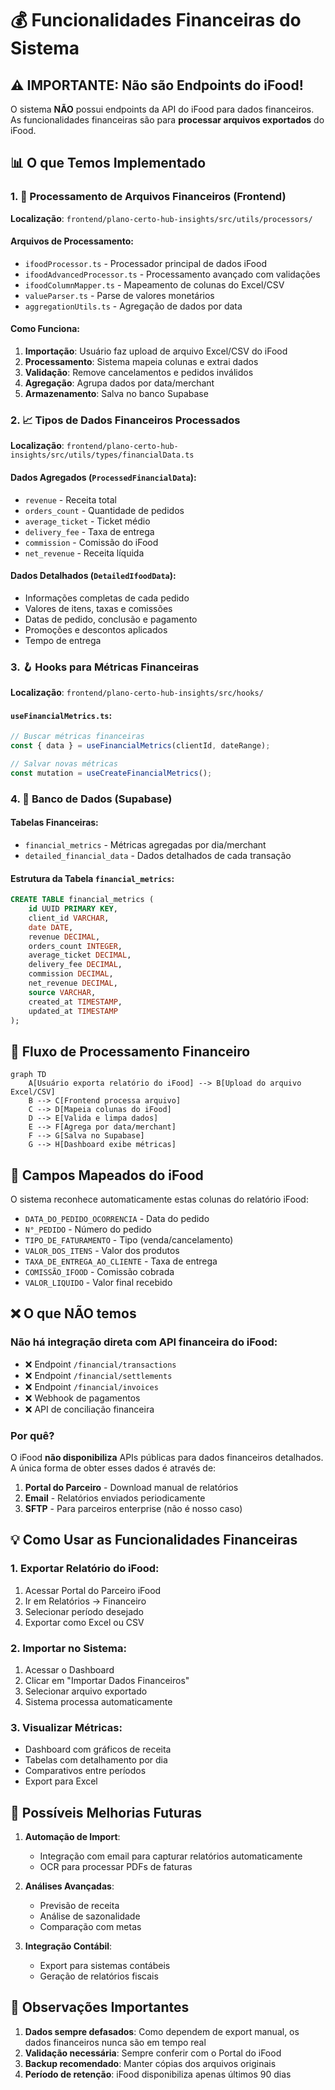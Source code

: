 # 💰 Funcionalidades Financeiras do Sistema

## ⚠️ IMPORTANTE: Não são Endpoints do iFood!

O sistema **NÃO** possui endpoints da API do iFood para dados financeiros.
As funcionalidades financeiras são para **processar arquivos exportados** do iFood.

## 📊 O que Temos Implementado

### 1. 📁 Processamento de Arquivos Financeiros (Frontend)
**Localização**: `frontend/plano-certo-hub-insights/src/utils/processors/`

#### Arquivos de Processamento:
- `ifoodProcessor.ts` - Processador principal de dados iFood
- `ifoodAdvancedProcessor.ts` - Processamento avançado com validações
- `ifoodColumnMapper.ts` - Mapeamento de colunas do Excel/CSV
- `valueParser.ts` - Parse de valores monetários
- `aggregationUtils.ts` - Agregação de dados por data

#### Como Funciona:
1. **Importação**: Usuário faz upload de arquivo Excel/CSV do iFood
2. **Processamento**: Sistema mapeia colunas e extrai dados
3. **Validação**: Remove cancelamentos e pedidos inválidos
4. **Agregação**: Agrupa dados por data/merchant
5. **Armazenamento**: Salva no banco Supabase

### 2. 📈 Tipos de Dados Financeiros Processados
**Localização**: `frontend/plano-certo-hub-insights/src/utils/types/financialData.ts`

#### Dados Agregados (`ProcessedFinancialData`):
- `revenue` - Receita total
- `orders_count` - Quantidade de pedidos
- `average_ticket` - Ticket médio
- `delivery_fee` - Taxa de entrega
- `commission` - Comissão do iFood
- `net_revenue` - Receita líquida

#### Dados Detalhados (`DetailedIfoodData`):
- Informações completas de cada pedido
- Valores de itens, taxas e comissões
- Datas de pedido, conclusão e pagamento
- Promoções e descontos aplicados
- Tempo de entrega

### 3. 🪝 Hooks para Métricas Financeiras
**Localização**: `frontend/plano-certo-hub-insights/src/hooks/`

#### `useFinancialMetrics.ts`:
```typescript
// Buscar métricas financeiras
const { data } = useFinancialMetrics(clientId, dateRange);

// Salvar novas métricas
const mutation = useCreateFinancialMetrics();
```

### 4. 💾 Banco de Dados (Supabase)

#### Tabelas Financeiras:
- `financial_metrics` - Métricas agregadas por dia/merchant
- `detailed_financial_data` - Dados detalhados de cada transação

#### Estrutura da Tabela `financial_metrics`:
```sql
CREATE TABLE financial_metrics (
    id UUID PRIMARY KEY,
    client_id VARCHAR,
    date DATE,
    revenue DECIMAL,
    orders_count INTEGER,
    average_ticket DECIMAL,
    delivery_fee DECIMAL,
    commission DECIMAL,
    net_revenue DECIMAL,
    source VARCHAR,
    created_at TIMESTAMP,
    updated_at TIMESTAMP
);
```

## 🔄 Fluxo de Processamento Financeiro

```mermaid
graph TD
    A[Usuário exporta relatório do iFood] --> B[Upload do arquivo Excel/CSV]
    B --> C[Frontend processa arquivo]
    C --> D[Mapeia colunas do iFood]
    D --> E[Valida e limpa dados]
    E --> F[Agrega por data/merchant]
    F --> G[Salva no Supabase]
    G --> H[Dashboard exibe métricas]
```

## 📝 Campos Mapeados do iFood

O sistema reconhece automaticamente estas colunas do relatório iFood:
- `DATA_DO_PEDIDO_OCORRENCIA` - Data do pedido
- `N°_PEDIDO` - Número do pedido
- `TIPO_DE_FATURAMENTO` - Tipo (venda/cancelamento)
- `VALOR_DOS_ITENS` - Valor dos produtos
- `TAXA_DE_ENTREGA_AO_CLIENTE` - Taxa de entrega
- `COMISSÃO_IFOOD` - Comissão cobrada
- `VALOR_LIQUIDO` - Valor final recebido

## ❌ O que NÃO temos

### Não há integração direta com API financeira do iFood:
- ❌ Endpoint `/financial/transactions`
- ❌ Endpoint `/financial/settlements`
- ❌ Endpoint `/financial/invoices`
- ❌ Webhook de pagamentos
- ❌ API de conciliação financeira

### Por quê?
O iFood **não disponibiliza** APIs públicas para dados financeiros detalhados.
A única forma de obter esses dados é através de:
1. **Portal do Parceiro** - Download manual de relatórios
2. **Email** - Relatórios enviados periodicamente
3. **SFTP** - Para parceiros enterprise (não é nosso caso)

## 💡 Como Usar as Funcionalidades Financeiras

### 1. Exportar Relatório do iFood:
1. Acessar Portal do Parceiro iFood
2. Ir em Relatórios → Financeiro
3. Selecionar período desejado
4. Exportar como Excel ou CSV

### 2. Importar no Sistema:
1. Acessar o Dashboard
2. Clicar em "Importar Dados Financeiros"
3. Selecionar arquivo exportado
4. Sistema processa automaticamente

### 3. Visualizar Métricas:
- Dashboard com gráficos de receita
- Tabelas com detalhamento por dia
- Comparativos entre períodos
- Export para Excel

## 🚀 Possíveis Melhorias Futuras

1. **Automação de Import**:
   - Integração com email para capturar relatórios automaticamente
   - OCR para processar PDFs de faturas

2. **Análises Avançadas**:
   - Previsão de receita
   - Análise de sazonalidade
   - Comparação com metas

3. **Integração Contábil**:
   - Export para sistemas contábeis
   - Geração de relatórios fiscais

## 📌 Observações Importantes

1. **Dados sempre defasados**: Como dependem de export manual, os dados financeiros nunca são em tempo real
2. **Validação necessária**: Sempre conferir com o Portal do iFood
3. **Backup recomendado**: Manter cópias dos arquivos originais
4. **Período de retenção**: iFood disponibiliza apenas últimos 90 dias